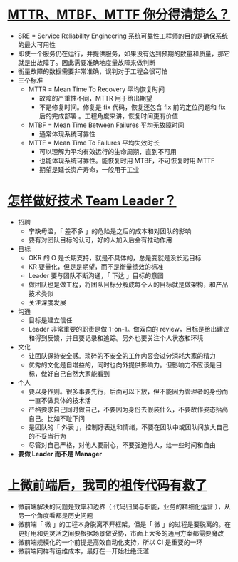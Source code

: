 # [MTTR、MTBF、MTTF 你分得清楚么？](https://mp.weixin.qq.com/s/oFkKgytXA0V7X98T1phNDA)

- SRE = Service Reliability Engineering 系统可靠性工程师的目的是确保系统的最大可用性
- 即使一个服务仍在运行，并提供服务，如果没有达到预期的数量和质量，那它就是出故障了。因此需要准确地度量故障来做判断
- 衡量故障的数据需要非常准确，误判对于工程会很可怕
- 三个标准
  - MTTR = Mean Time To Recovery 平均恢复时间
    - 故障的严重性不同，MTTR 用于给出期望
    - 不是修复时间。修复是 fix 代码，恢复还包含 fix 前的定位问题和 fix 后的完成部署 。工程角度来讲，恢复时间更有价值
  - MTBF = Mean Time Between Failures 平均无故障时间
    - 通常体现系统可靠性
  - MTTF = Mean Time To Failures 平均失效时长
    - 可以理解为平均有效运行的生命周期，直到不可用
    - 也能体现系统可靠性。能恢复时用 MTBF，不可恢复时用 MTTF
    - 期望是延长资产寿命，一般用于工业

# [怎样做好技术 Team Leader？](https://mp.weixin.qq.com/s/U-hqectN-fes7Td6Osut7Q)

- 招聘
  - 宁缺毋滥，「 差不多 」的危险是之后的成本和对团队的影响
  - 要有对团队目标的认可，好的人加入后会有推动作用
- 目标
  - OKR 的 O 是长期支持，就是不具体的，总是变就是没长远目标
  - KR 要量化，但是是期望，而不是衡量绩效的标准
  - Leader 要与团队不断沟通，「 下达 」目标的意图
  - 做团队也是做工程，将团队目标分解成每个人的目标就是做架构，和产品技术类似
  - 关注深度发展
- 沟通
  - 目标是建立信任
  - Leader 非常重要的职责是做 1-on-1。做双向的 review，目标是给出建议和得到反馈，并且要记录和追踪。另外也要关注个人状态和环境
- 文化
  - 让团队保持安全感。琐碎的不安全的工作内容会过分消耗大家的精力
  - 优秀的文化是自增益的，同时也向外提供影响力。但影响力不应该是目标，做好自己自然大家能看到
- 个人
  - 要以身作则。很多事要先行，后面可以下放，但不能因为管理者的身份而一直不做具体的技术活
  - 严格要求自己同时做自己，不要因为身份去假装什么，不要故作姿态抬高自己。比如不耻下问
  - 是团队的「 外表 」，控制好表达和情绪，不要在团队中或团队间放大自己的不妥当行为
  - 尽管对自己严格，对他人要耐心，不要强迫他人，给一些时间和自由
- **要做 Leader 而不是 Manager**

# [上微前端后，我司的祖传代码有救了](https://mp.weixin.qq.com/s/sOwiypCeCtIfZ3cwH4TEIw)

- 微前端解决的问题是效率和边界（ 代码归属与职能，业务的精细化运营 ），从另一个角度看都是历史问题
- 微前端「 微 」的工程本身脱离不开框架，但是「 微 」的过程是要脱离的。在更好用和更灵活之间要根据场景做妥协，市面上大多的通用方案都需要魔改
- 微前端规模化的一个前提是高效自动化支持，所以 CI 是重要的一环
- 微前端同样有运维成本，最好在一开始杜绝泛滥
